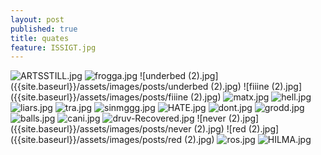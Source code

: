 ```yaml
---
layout: post
published: true
title: quates
feature: ISSIGT.jpg
---
```

![ARTSSTILL.jpg]({{site.baseurl}}/assets/images/posts/ARTSSTILL.jpg)
![frogga.jpg]({{site.baseurl}}/assets/images/posts/frogga.jpg)
![underbed (2).jpg]({{site.baseurl}}/assets/images/posts/underbed (2).jpg)
![fiiine (2).jpg]({{site.baseurl}}/assets/images/posts/fiiine (2).jpg)
![matx.jpg]({{site.baseurl}}/assets/images/posts/matx.jpg)
![hell.jpg]({{site.baseurl}}/assets/images/posts/hell.jpg)
![liars.jpg]({{site.baseurl}}/assets/images/posts/liars.jpg)
![tra.jpg]({{site.baseurl}}/assets/images/posts/tra.jpg)
![sinmggg.jpg]({{site.baseurl}}/assets/images/posts/sinmggg.jpg)
![HATE.jpg]({{site.baseurl}}/assets/images/posts/HATE.jpg)
![dont.jpg]({{site.baseurl}}/assets/images/posts/dont.jpg)
![grodd.jpg]({{site.baseurl}}/assets/images/posts/grodd.jpg)
![balls.jpg]({{site.baseurl}}/assets/images/posts/balls.jpg)
![cani.jpg]({{site.baseurl}}/assets/images/posts/cani.jpg)
![druv-Recovered.jpg]({{site.baseurl}}/assets/images/posts/druv-Recovered.jpg)
![never (2).jpg]({{site.baseurl}}/assets/images/posts/never (2).jpg)
![red (2).jpg]({{site.baseurl}}/assets/images/posts/red (2).jpg)
![ros.jpg]({{site.baseurl}}/assets/images/posts/ros.jpg)
![HILMA.jpg]({{site.baseurl}}/assets/images/posts/HILMA.jpg)
